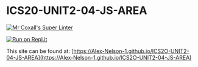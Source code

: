 # ICS20-UNIT2-04-JS-AREA

[![Mr Coxall's Super Linter](https://github.com/Alex-Nelson-1/ICS2O-UNIT2-04-JS-AREA/workflows/Mr%20Coxall's%20Super%20Linter/badge.svg)](https://github.com/Alex-Nelson-1/ICS2O-UNIT2-04-JS-AREA/actions/)

[![Run on Repl.it](https://repl.it/badge/github/Alex-Nelson-1/ICS2O-UNIT2-04-JS-AREA)](https://repl.it/github/Alex-Nelson-1/ICS2O-UNIT2-04-JS-AREA)

This site can be found at: [https://Alex-Nelson-1.github.io/ICS2O-UNIT2-04-JS-AREA](https://Alex-Nelson-1.github.io/ICS2O-UNIT2-04-JS-AREA)
